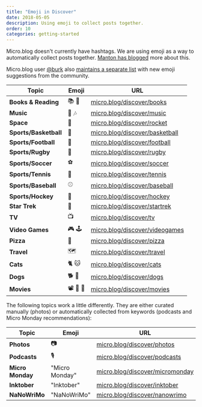 ```yaml
---
title: "Emoji in Discover"
date: 2018-05-05
description: Using emoji to collect posts together.
order: 10
categories: getting-started
---
```

Micro.blog doesn't currently have hashtags. We are using emoji as a way to automatically collect posts together. [Manton has blogged](https://www.manton.org/2018/01/books-on-micro-blog.html) more about this.

Micro.blog user [@burk](https://micro.blog/burk) also [maintains a separate list](https://burk.io/discover/) with new emoji suggestions from the community.

| Topic | Emoji | URL |
|-------|-------|-----|
| **Books & Reading** | 📚 📖 | [micro.blog/discover/books](https://micro.blog/discover/books) |
| **Music** | 🎵 🎶 | [micro.blog/discover/music](https://micro.blog/discover/music) |
| **Space** | 🚀 | [micro.blog/discover/rocket](https://micro.blog/discover/rocket) |
| **Sports/Basketball** | 🏀 | [micro.blog/discover/basketball](https://micro.blog/discover/basketball) |
| **Sports/Football** | 🏈 | [micro.blog/discover/football](https://micro.blog/discover/football) |
| **Sports/Rugby** | 🏉 | [micro.blog/discover/rugby](https://micro.blog/discover/rugby) |
| **Sports/Soccer** | ⚽️ | [micro.blog/discover/soccer](https://micro.blog/discover/soccer) |
| **Sports/Tennis** | 🎾 | [micro.blog/discover/tennis](https://micro.blog/discover/tennis) |
| **Sports/Baseball** | ⚾️ | [micro.blog/discover/baseball](https://micro.blog/discover/baseball) |
| **Sports/Hockey** | 🏒 | [micro.blog/discover/hockey](https://micro.blog/discover/hockey) |
| **Star Trek** | 🖖 | [micro.blog/discover/startrek](https://micro.blog/discover/startrek) |
| **TV** | 📺 | [micro.blog/discover/tv](https://micro.blog/discover/tv) |
| **Video Games** | 🎮 🕹 | [micro.blog/discover/videogames](https://micro.blog/discover/videogames) |
| **Pizza** | 🍕 | [micro.blog/discover/pizza](https://micro.blog/discover/pizza) |
| **Travel** | 🗺 | [micro.blog/discover/travel](https://micro.blog/discover/travel) |
| **Cats** | 🐈 🐱 | [micro.blog/discover/cats](https://micro.blog/discover/cats) |
| **Dogs** | 🐕 🐶 | [micro.blog/discover/dogs](https://micro.blog/discover/dogs) |
| **Movies** | 📽 🍿 🎥 | [micro.blog/discover/movies](https://micro.blog/discover/movies) |

The following topics work a little differently. They are either curated manually (photos) or automatically collected from keywords (podcasts and Micro Monday recommendations):

| Topic | Emoji | URL |
|-------|-------|-----|
| **Photos** | 📷 | [micro.blog/discover/photos](https://micro.blog/discover/photos) |
| **Podcasts** | 🎙️ | [micro.blog/discover/podcasts](https://micro.blog/discover/podcasts) |
| **Micro Monday** | "Micro Monday" | [micro.blog/discover/micromonday](https://micro.blog/discover/micromonday) |
| **Inktober** | "Inktober" | [micro.blog/discover/inktober](https://micro.blog/discover/inktober) |
| **NaNoWriMo** | "NaNoWriMo" | [micro.blog/discover/nanowrimo](https://micro.blog/discover/nanowrimo) |
